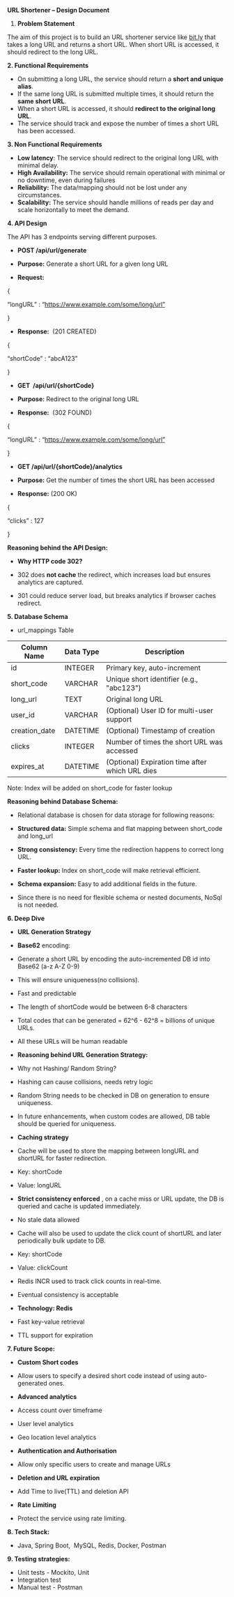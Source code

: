 **URL Shortener – Design Document**



1.  **Problem Statement**



The aim of this project is to build an URL shortener service like [bit.ly](http://bit.ly) that takes a long URL and returns a short URL. When short URL is accessed, it should redirect to the long URL.



**2\. Functional Requirements** 

  

*   On submitting a long URL, the service should return a **short and unique alias**.
*   If the same long URL is submitted multiple times, it should return the **same short URL**.
*   When a short URL is accessed, it should **redirect to the original long URL**.
*   The service should track and expose the number of times a short URL has been accessed. 

  

**3\. Non Functional Requirements**

*   **Low latency**: The service should redirect to the original long URL with minimal delay.
*   **High Availability:** The service should remain operational with minimal or no downtime, even during failures
*   **Reliability:** The data/mapping should not be lost under any circumstances.
*   **Scalability:** The service should handle millions of reads per day and scale horizontally to meet the demand.



**4\. API Design**

The API has 3 endpoints serving different purposes. 

*   **POST /api/url/generate**

*   **Purpose:** Generate a short URL for a given long URL
*   **Request:**

{

“longURL” : “https://www.example.com/some/long/url”

}

*   **Response:**  (201 CREATED)

{

“shortCode” : “abcA123”

}



*   **GET  /api/url/{shortCode}**

*   **Purpose:** Redirect to the original long URL
*   **Response:**  (302 FOUND)

{

“longURL” : “https://www.example.com/some/long/url”

}

*   **GET /api/url/{shortCode}/analytics**

*   **Purpose:** Get the number of times the short URL has been accessed
*   **Response:** (200 OK)

{

“clicks” : 127

}



**Reasoning behind the API Design:**

*   **Why HTTP code 302?**

*   302 does **not cache** the redirect, which increases load but ensures analytics are captured.
*   301 could reduce server load, but breaks analytics if browser caches redirect.



**5\. Database Schema**

*   url\_mappings Table

| Column Name | Data Type | Description |
| --- | --- | --- |
| id | INTEGER | Primary key, auto-increment |
| short_code | VARCHAR | Unique short identifier (e.g., "abc123") |
| long_url | TEXT | Original long URL |
| user_id | VARCHAR | (Optional) User ID for multi-user support |
| creation_date | DATETIME | (Optional) Timestamp of creation |
| clicks | INTEGER | Number of times the short URL was accessed |
| expires_at | DATETIME | (Optional) Expiration time after which URL dies |



Note: Index will be added on short\_code for faster lookup



**Reasoning behind Database Schema:**

*   Relational database is chosen for data storage for following reasons:

*   **Structured data:** Simple schema and flat mapping between short\_code and long\_url
*   **Strong consistency:** Every time the redirection happens to correct long URL.
*   **Faster lookup:** Index on short\_code will make retrieval efficient.
*   **Schema expansion:** Easy to add additional fields in the future.

*   Since there is no need for flexible schema or nested documents, NoSql is not needed.



**6\. Deep Dive**

*   **URL Generation Strategy**

*   **Base62** encoding:

*   Generate a short URL by encoding the auto-incremented DB id into Base62 (a-z A-Z 0-9)
*   This will ensure uniqueness(no collisions).
*   Fast and predictable
*   The length of shortCode would be between 6-8 characters 
*   Total codes that can be generated = 62^6 - 62^8 = billions of unique URLs.
*   All these URLs will be human readable

*   **Reasoning behind URL Generation Strategy:**

*   Why not Hashing/ Random String?

*   Hashing can cause collisions, needs retry logic
*   Random String needs to be checked in DB on generation to ensure uniqueness.

*   In future enhancements, when custom codes are allowed, DB table should be queried for uniqueness.

*   **Caching strategy**

*   Cache will be used to store the mapping between longURL and shortURL for faster redirection.

*   Key: shortCode
*   Value: longURL
*   **Strict consistency enforced** , on a cache miss or URL update, the DB is queried and cache is updated immediately.
*   No stale data allowed

*   Cache will also be used to update the click count of shortURL and later periodically bulk update to DB.

*   Key: shortCode
*   Value: clickCount
*   Redis INCR used to track click counts in real-time.
*   Eventual consistency is acceptable

*   **Technology: Redis**

*   Fast key-value retrieval
*   TTL support for expiration



**7\. Future Scope:**

*   **Custom Short codes**

*   Allow users to specify a desired short code instead of using auto-generated ones.

*   **Advanced analytics**

*   Access count over timeframe
*   User level analytics
*   Geo location level analytics

*   **Authentication and Authorisation**

*   Allow only specific users to create and manage URLs

*   **Deletion and URL expiration**

*   Add Time to live(TTL) and deletion API

*   **Rate Limiting**

*   Protect the service using rate limiting.



**8\. Tech Stack:**

*   Java, Spring Boot,  MySQL, Redis, Docker, Postman



**9\. Testing strategies:**

*   Unit tests - Mockito, Unit
*   Integration test
*   Manual test - Postman